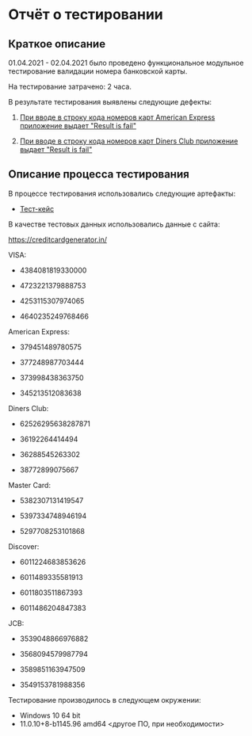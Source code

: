 # Отчёт о тестировании <Credit Card Number Validator>

## Краткое описание
01.04.2021 - 02.04.2021 было проведено функциональное модульное тестирование валидации номера банковской карты.

На тестирование затрачено: 2 часа.

В результате тестирования выявлены следующие дефекты:

1. [При вводе в строку кода номеров карт American Express приложение выдает "Result is fail"](https://github.com/TLyzlova/Credit-card-test/issues/1)

2. [При вводе в строку кода номеров карт Diners Club приложение выдает "Result is fail"](https://github.com/TLyzlova/Credit-card-test/issues/2)



## Описание процесса тестирования

В процессе тестирования использовались следующие артефакты:

- [Тест-кейс](https://docs.google.com/spreadsheets/d/1jcGT9YU9ixQXsOdN9whI5XYS6z8Pb6frv5mwblw8O3w/edit#gid=0)


В качестве тестовых данных использовались данные с сайта:

https://creditcardgenerator.in/

VISA:

- 4384081819330000

- 4723221379888753
 
 - 4253115307974065

 - 4640235249768466

 American Express:

- 379451489780575

- 377248987703444

- 373998438363750

- 345213512083638

Diners Club:

- 62526295638287871

- 36192264414494

- 36288545263302

- 38772899075667

Master Card:

- 5382307131419547

- 5397334748946194

- 5297708253101868

Discover:

- 6011224683853626

- 6011489335581913

- 6011803511867393

- 6011486204847383

JCB:

- 3539048866976882

- 3568094579987794

- 3589851163947509

- 3549153781988356


Тестирование производилось в следующем окружении:

- Windows 10 64 bit 
- 11.0.10+8-b1145.96 amd64 
<другое ПО, при необходимости>